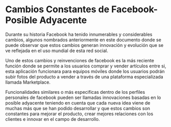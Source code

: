 # Cambios Constantes de Facebook-Posible Adyacente

Durante su historia Facebook ha tenido innumerables y considerables cambios, algunos nombrados anteriormente en este documento donde se puede observar que estos cambios generan innovación y evolución que se ve reflejada en el uso mundial de esta red social.

Uno de estos cambios y reinvenciones de facebook es la más reciente función donde se permite a los usuarios comprar y vender artículos entre si, esta aplicación funcionara para equipos móviles donde los usuarios podrán subir fotos del producto a vender a través de una plataforma especializada llamada Marketplace.

Funcionalidades similares o más especificas dentro de los perfiles personales de facebook pueden ser llamadas innovaciones basadas en lo posible adyacente teniendo en cuenta que cada nueva idea viene de muchas más que se han podido desarrollar y que estos cambios son constantes para mejorar el producto, crear mejores relaciones con los clientes e innovar en el campo de desarrollo. 

